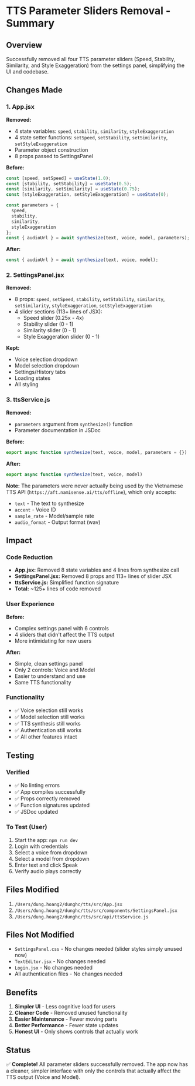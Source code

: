# TTS Parameter Sliders Removal - Summary

## Overview
Successfully removed all four TTS parameter sliders (Speed, Stability, Similarity, and Style Exaggeration) from the settings panel, simplifying the UI and codebase.

## Changes Made

### 1. App.jsx
**Removed:**
- 4 state variables: `speed`, `stability`, `similarity`, `styleExaggeration`
- 4 state setter functions: `setSpeed`, `setStability`, `setSimilarity`, `setStyleExaggeration`
- Parameter object construction
- 8 props passed to SettingsPanel

**Before:**
```javascript
const [speed, setSpeed] = useState(1.0);
const [stability, setStability] = useState(0.5);
const [similarity, setSimilarity] = useState(0.75);
const [styleExaggeration, setStyleExaggeration] = useState(0);

const parameters = {
  speed,
  stability,
  similarity,
  styleExaggeration
};
const { audioUrl } = await synthesize(text, voice, model, parameters);
```

**After:**
```javascript
const { audioUrl } = await synthesize(text, voice, model);
```

### 2. SettingsPanel.jsx
**Removed:**
- 8 props: `speed`, `setSpeed`, `stability`, `setStability`, `similarity`, `setSimilarity`, `styleExaggeration`, `setStyleExaggeration`
- 4 slider sections (113+ lines of JSX):
  - Speed slider (0.25x - 4x)
  - Stability slider (0 - 1)
  - Similarity slider (0 - 1)
  - Style Exaggeration slider (0 - 1)

**Kept:**
- Voice selection dropdown
- Model selection dropdown
- Settings/History tabs
- Loading states
- All styling

### 3. ttsService.js
**Removed:**
- `parameters` argument from `synthesize()` function
- Parameter documentation in JSDoc

**Before:**
```javascript
export async function synthesize(text, voice, model, parameters = {})
```

**After:**
```javascript
export async function synthesize(text, voice, model)
```

**Note:** The parameters were never actually being used by the Vietnamese TTS API (`https://aft.namisense.ai/tts/offline`), which only accepts:
- `text` - The text to synthesize
- `accent` - Voice ID
- `sample_rate` - Model/sample rate
- `audio_format` - Output format (wav)

## Impact

### Code Reduction
- **App.jsx:** Removed 8 state variables and 4 lines from synthesize call
- **SettingsPanel.jsx:** Removed 8 props and 113+ lines of slider JSX
- **ttsService.js:** Simplified function signature
- **Total:** ~125+ lines of code removed

### User Experience
**Before:**
- Complex settings panel with 6 controls
- 4 sliders that didn't affect the TTS output
- More intimidating for new users

**After:**
- Simple, clean settings panel
- Only 2 controls: Voice and Model
- Easier to understand and use
- Same TTS functionality

### Functionality
- ✅ Voice selection still works
- ✅ Model selection still works
- ✅ TTS synthesis still works
- ✅ Authentication still works
- ✅ All other features intact

## Testing

### Verified
- ✅ No linting errors
- ✅ App compiles successfully
- ✅ Props correctly removed
- ✅ Function signatures updated
- ✅ JSDoc updated

### To Test (User)
1. Start the app: `npm run dev`
2. Login with credentials
3. Select a voice from dropdown
4. Select a model from dropdown
5. Enter text and click Speak
6. Verify audio plays correctly

## Files Modified
1. `/Users/dung.hoang2/dunghc/tts/src/App.jsx`
2. `/Users/dung.hoang2/dunghc/tts/src/components/SettingsPanel.jsx`
3. `/Users/dung.hoang2/dunghc/tts/src/api/ttsService.js`

## Files Not Modified
- `SettingsPanel.css` - No changes needed (slider styles simply unused now)
- `TextEditor.jsx` - No changes needed
- `Login.jsx` - No changes needed
- All authentication files - No changes needed

## Benefits

1. **Simpler UI** - Less cognitive load for users
2. **Cleaner Code** - Removed unused functionality
3. **Easier Maintenance** - Fewer moving parts
4. **Better Performance** - Fewer state updates
5. **Honest UI** - Only shows controls that actually work

## Status

✅ **Complete!** All parameter sliders successfully removed. The app now has a cleaner, simpler interface with only the controls that actually affect the TTS output (Voice and Model).


